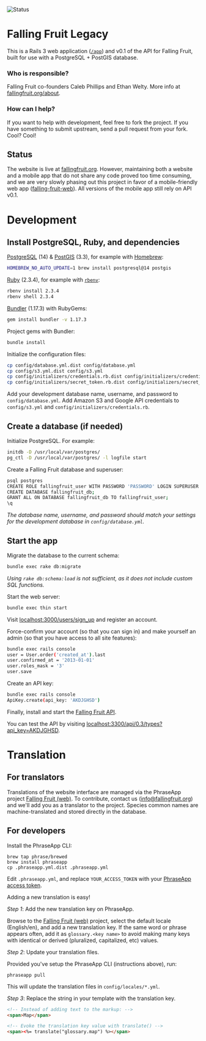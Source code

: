 ![Status](https://img.shields.io/badge/Status-Inactively%20maintained-yellowgreen.svg?style=flat-square)

Falling Fruit Legacy
====================

This is a Rails 3 web application ([`/app`](/app)) and v0.1 of the API for Falling Fruit, built for use with a PostgreSQL + PostGIS database.

### Who is responsible?

Falling Fruit co-founders Caleb Phillips and Ethan Welty. More info at [fallingfruit.org/about](http://fallingfruit.org/about).

### How can I help?

If you want to help with development, feel free to fork the project. If you have something to submit upstream, send a pull request from your fork. Cool? Cool!

## Status

The website is live at [fallingfruit.org](https://fallingfruit.org). However, maintaining both a website and a mobile app that do not share any code proved too time consuming, and we are very slowly phasing out this project in favor of a mobile-friendly web app ([falling-fruit-web](https://github.com/falling-fruit/falling-fruit-web)). All versions of the mobile app still rely on API v0.1.

# Development

## Install PostgreSQL, Ruby, and dependencies

[PostgreSQL](https://www.postgresql.org/download) (14) & [PostGIS](https://postgis.net/install) (3.3), for example with [Homebrew](https://brew.sh):

```sh
HOMEBREW_NO_AUTO_UPDATE=1 brew install postgresql@14 postgis
```

[Ruby](https://www.ruby-lang.org/en/documentation/installation) (2.3.4), for example with [`rbenv`](https://github.com/rbenv/rbenv#installation):

```sh
rbenv install 2.3.4
rbenv shell 2.3.4
```

[Bundler](https://bundler.io) (1.17.3) with RubyGems:

```sh
gem install bundler -v 1.17.3
```

Project gems with Bundler:

```sh
bundle install
```

Initialize the configuration files:

```sh
cp config/database.yml.dist config/database.yml
cp config/s3.yml.dist config/s3.yml
cp config/initializers/credentials.rb.dist config/initializers/credentials.rb
cp config/initializers/secret_token.rb.dist config/initializers/secret_token.rb
```

Add your development database name, username, and password to `config/database.yml`.
Add Amazon S3 and Google API credentials to `config/s3.yml` and `config/initializers/credentials.rb`.

## Create a database (if needed)

Initialize PostgreSQL. For example:

```sh
initdb -D /usr/local/var/postgres/
pg_ctl -D /usr/local/var/postgres/ -l logfile start
```

Create a Falling Fruit database and superuser:

```sh
psql postgres
CREATE ROLE fallingfruit_user WITH PASSWORD 'PASSWORD' LOGIN SUPERUSER CREATEDB;
CREATE DATABASE fallingfruit_db;
GRANT ALL ON DATABASE fallingfruit_db TO fallingfruit_user;
\q
```

_The database name, username, and password should match your settings for the development database in `config/database.yml`._

## Start the app

Migrate the database to the current schema:

```sh
bundle exec rake db:migrate
```

_Using `rake db:schema:load` is not sufficient, as it does not include custom SQL functions._

Start the web server:

```sh
bundle exec thin start
```

Visit [localhost:3000/users/sign_up](http://localhost:3000/users/sign_up) and register an account.

Force-confirm your account (so that you can sign in) and make yourself an admin (so that you have access to all site features):

```sh
bundle exec rails console
user = User.order('created_at').last
user.confirmed_at = '2013-01-01'
user.roles_mask = '3'
user.save
```

Create an API key:

```sh
bundle exec rails console
ApiKey.create(api_key: 'AKDJGHSD')
```

Finally, install and start the [Falling Fruit API](https://github.com/falling-fruit/falling-fruit-api).

You can test the API by visiting [localhost:3300/api/0.3/types?api_key=AKDJGHSD](http://localhost:3300/api/0.3/types?api_key=AKDJGHSD).

# Translation

## For translators

Translations of the website interface are managed via the PhraseApp project [Falling Fruit (web)](https://phraseapp.com/accounts/falling-fruit/projects/falling-fruit-web/).
To contribute, contact us ([info@fallingfruit.org](mailto:info@fallingfruit.org)) and we'll add you as a translator to the project.
Species common names are machine-translated and stored directly in the database.

## For developers

Install the PhraseApp CLI:

```
brew tap phrase/brewed
brew install phraseapp
cp .phraseapp.yml.dist .phraseapp.yml
```

Edit `.phraseapp.yml`, and replace `YOUR_ACCESS_TOKEN` with your
[PhraseApp access token](https://phraseapp.com/settings/oauth_access_tokens).

Adding a new translation is easy!

*Step 1*: Add the new translation key on PhraseApp.

Browse to the [Falling Fruit (web)](https://phraseapp.com/accounts/falling-fruit/projects/falling-fruit-web/)
project, select the default locale (English/en), and add a new translation key.
If the same word or phrase appears often, add it as `glossary.<key name>` to avoid
making many keys with identical or derived (pluralized, capitalized, etc) values.

*Step 2*: Update your translation files.

Provided you've setup the PhraseApp CLI (instructions above), run:

```
phraseapp pull
```

This will update the translation files in `config/locales/*.yml`.

*Step 3*: Replace the string in your template with the translation key.

```html
<!-- Instead of adding text to the markup: -->
<span>Map</span>

<!-- Evoke the translation key value with translate() -->
<span><%= translate("glossary.map") %></span>
```
